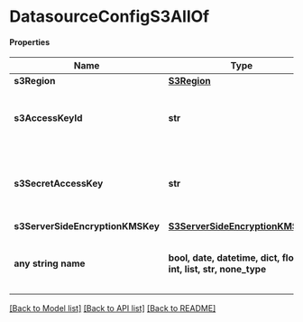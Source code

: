 # DatasourceConfigS3AllOf

#### Properties
Name | Type | Description | Notes
------------ | ------------- | ------------- | -------------
**s3Region** | [**S3Region**](S3Region.md) |  | 
**s3AccessKeyId** | **str** | the accessKeyId of the credential you are providing Lightly to use | 
**s3SecretAccessKey** | **str** | the secretAccessKey of the credential you are providing Lightly to use | 
**s3ServerSideEncryptionKMSKey** | [**S3ServerSideEncryptionKMSKey**](S3ServerSideEncryptionKMSKey.md) |  | [optional] 
**any string name** | **bool, date, datetime, dict, float, int, list, str, none_type** | any string name can be used but the value must be the correct type | [optional]

[[Back to Model list]](../README.md#documentation-for-models) [[Back to API list]](../README.md#documentation-for-api-endpoints) [[Back to README]](../README.md)

